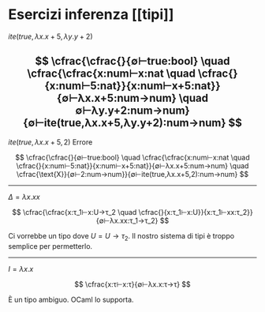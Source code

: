 # Esercizi inferenza [[tipi]]

$ite(true,λx.x+5,λy.y+2)$

$$
\cfrac{\cfrac{}{∅⊢true:bool} \quad \cfrac{\cfrac{x:num⊢x:nat \quad \cfrac{}{x:num⊢5:nat}}{x:num⊢x+5:nat}}{∅⊢λx.x+5:num→num} \quad ∅⊢λy.y+2:num→num}{∅⊢ite(true,λx.x+5,λy.y+2):num→num}
$$
 ---

$ite(true,λx.x+5,2)$ Errore

$$
\cfrac{\cfrac{}{∅⊢true:bool} \quad \cfrac{\cfrac{x:num⊢x:nat \quad \cfrac{}{x:num⊢5:nat}}{x:num⊢x+5:nat}}{∅⊢λx.x+5:num→num} \quad \cfrac{\text{X}}{∅⊢2:num→num}}{∅⊢ite(true,λx.x+5,2):num→num}
$$

---

$Δ=λx.xx$

$$
\cfrac{\cfrac{x:τ_1⊢x:U→τ_2 \quad \cfrac{}{x:τ_1⊢x:U}}{x:τ_1⊢xx:τ_2}}{∅⊢λx.xx:τ_1→τ_2}
$$

Ci vorrebbe un tipo dove $U=U→τ_2$. Il nostro sistema di tipi è troppo semplice per permetterlo.

---

$I=λx.x$

$$
\cfrac{x:τ⊢x:τ}{∅⊢λx.x:τ→τ}
$$

È un tipo ambiguo. OCaml lo supporta.